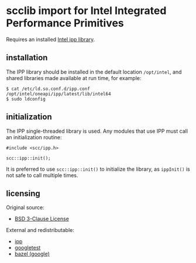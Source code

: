 # scclib import for Intel Integrated Performance Primitives

Requires an installed
[Intel ipp library](https://www.intel.com/content/www/us/en/developer/tools/oneapi/ipp.html).

## installation

The IPP library should be installed in the default location `/opt/intel`, and shared libraries
made available at run time, for example:
```
$ cat /etc/ld.so.conf.d/ipp.conf 
/opt/intel/oneapi/ipp/latest/lib/intel64
$ sudo ldconfig
```

## initialization

The IPP single-threaded library is used. Any modules that use IPP must call an initialization
routine:
```
#include <scc/ipp.h>

scc::ipp::init();
```

It is preferred to use `scc::ipp::init()` to initialize the library, as `ippInit()` is not
safe to call multiple times.

## licensing

Original source:
* [BSD 3-Clause License](lic/bsd_3_clause.txt)

External and redistributable:
* [ipp](lic/intel.txt)
* [googletest](lic/google.txt)
* [bazel (google)](lic/bazel.txt)
